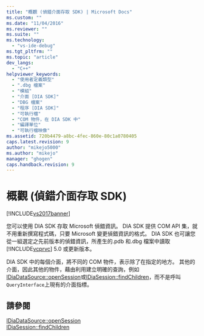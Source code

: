 ```yaml
---
title: "概觀 (偵錯介面存取 SDK) | Microsoft Docs"
ms.custom: ""
ms.date: "11/04/2016"
ms.reviewer: ""
ms.suite: ""
ms.technology: 
  - "vs-ide-debug"
ms.tgt_pltfrm: ""
ms.topic: "article"
dev_langs: 
  - "C++"
helpviewer_keywords: 
  - "使用者定義類型"
  - ".dbg 檔案"
  - "模組"
  - "介面 [DIA SDK]"
  - "DBG 檔案"
  - "程序 [DIA SDK]"
  - "可執行檔"
  - "COM 物件，在 DIA SDK 中"
  - "編譯單位"
  - "可執行檔映像"
ms.assetid: 720b4479-a8bc-4fec-860e-80c1a0780405
caps.latest.revision: 9
author: "mikejo5000"
ms.author: "mikejo"
manager: "ghogen"
caps.handback.revision: 9
---
```

# 概觀 (偵錯介面存取 SDK)
[!INCLUDE[vs2017banner](../../code-quality/includes/vs2017banner.md)]

您可以使用 DIA SDK 存取 Microsoft 偵錯資訊。  DIA SDK 提供 COM API 集，就不用重新撰寫程式碼，只要 Microsoft 變更偵錯資訊的格式。  DIA SDK 也可讓您從一組選定之先前版本的偵錯資訊，所產生的.pdb 和.dbg 檔案中讀取[!INCLUDE[vcprvc](../../debugger/includes/vcprvc_md.md)] 5.0 或更新版本。  
  
 DIA SDK 中的每個介面，將不同的 COM 物件，表示除了在指定的地方。  其他的介面，因此其他的物件，藉由利用建立明確的查詢，例如[IDiaDataSource::openSession](../../debugger/debug-interface-access/idiadatasource-opensession.md)或[IDiaSession::findChildren](../../debugger/debug-interface-access/idiasession-findchildren.md)，而不是呼叫`QueryInterface`上現有的介面指標。  
  
## 請參閱  
 [IDiaDataSource::openSession](../../debugger/debug-interface-access/idiadatasource-opensession.md)   
 [IDiaSession::findChildren](../../debugger/debug-interface-access/idiasession-findchildren.md)